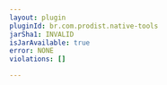 ```yaml
---
layout: plugin
pluginId: br.com.prodist.native-tools
jarSha1: INVALID
isJarAvailable: true
error: NONE
violations: []

---
```

